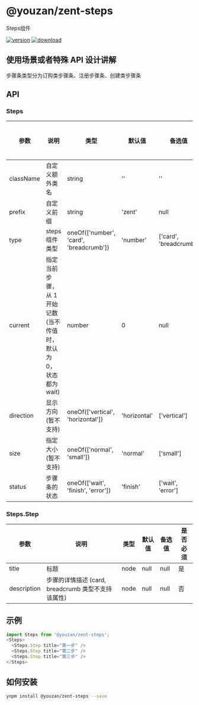 # @youzan/zent-steps

Steps组件

[![version][version-image]][download-url]
[![download][download-image]][download-url]

[version-image]: http://npm.qima-inc.com/badge/v/@youzan/zent-steps.svg?style=flat-square
[download-image]: http://npm.qima-inc.com/badge/d/@youzan/zent-steps.svg?style=flat-square
[download-url]: http://npm.qima-inc.com/package/@youzan/zent-steps

## 使用场景或者特殊 API 设计讲解

步骤条类型分为订购类步骤条、注册步骤条、创建类步骤条


## API

### Steps

| 参数 | 说明 | 类型 | 默认值 | 备选值 | 是否必须 |
|------|------|------|--------|--------|--------|
| className | 自定义额外类名 | string | '' | '' | 否 |
| prefix | 自定义前缀 | string | 'zent' | null | 否 |
| type | steps组件类型 | oneOf(['number', 'card', 'breadcrumb']) | 'number' | ['card', 'breadcrumb'] | 否 |
| current | 指定当前步骤，从 1 开始记数 (当不传值时，默认为 0， 状态都为 wait) | number | 0 | null | 否 |
| direction | 显示方向 (暂不支持) | oneOf(['vertical', 'horizontal']) | 'horizontal' | ['vertical'] | 否 |
| size | 指定大小 (暂不支持) | oneOf(['normal', 'small']) | 'normal' | ['small'] | 否 |
| status | 步骤条的状态 | oneOf(['wait', 'finish', 'error']) | 'finish' | ['wait', 'error'] | 否 |

### Steps.Step

| 参数 | 说明 | 类型 | 默认值 | 备选值 | 是否必须 |
|------|------|------|--------|--------|--------|
| title | 标题 | node | null | null | 是 |
| description | 步骤的详情描述 (card, breadcrumb 类型不支持该属性) | node | null | null | 否 |

## 示例

```javascript
import Steps from '@youzan/zent-steps';
<Steps>
  <Steps.Step title="第一步" />
  <Steps.Step title="第二步" />
  <Steps.Step title="第三步" />
</Steps>
```

## 如何安装

```bash
ynpm install @youzan/zent-steps --save
```
